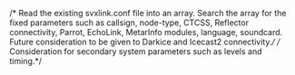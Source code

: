 /* Read the existing svxlink.conf file into an array. Search the array for the fixed parameters such as callsign, node-type, CTCSS, Reflector connectivity,
Parrot, EchoLink, MetarInfo modules, language, soundcard. Future consideration to be given to Darkice and Icecast2 connectivity.*/
/* Consideration for secondary system parameters such as levels and timing.*/
